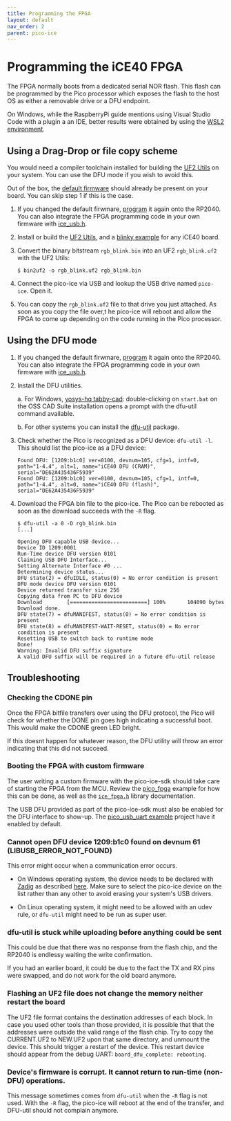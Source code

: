 ```yaml
---
title: Programming the FPGA
layout: default
nav_order: 2
parent: pico-ice
---
```


# Programming the iCE40 FPGA

The FPGA normally boots from a dedicated serial NOR flash.
This flash can be programmed by the Pico processor which exposes the flash to the host OS as either a removable drive or a DFU endpoint.

On Windows, while the RaspberryPi guide mentions using Visual Studio Code with a plugin a an IDE, better results were obtained by using the [WSL2 environment](https://learn.microsoft.com/en-us/windows/wsl/install).

## Using a Drag-Drop or file copy scheme

You would need a compiler toolchain installed for building the [UF2 Utils](https://github.com/tinyvision-ai-inc/uf2-utils) on your system.
You can use the DFU mode if you wish to avoid this.

Out of the box, the [default firmware](https://github.com/tinyvision-ai-inc/pico-ice/releases/) should already be present on your board.
You can skip step 1 if this is the case.

1.  If you changed the default firwmare, [program](programming_the_mcu.html) it again onto the RP2040.
    You can also integrate the FPGA programming code in your own firmware with [ice_usb.h](/ice_usb.html).

2.  Install or build the [UF2 Utils](https://github.com/tinyvision-ai-inc/uf2-utils),
    and a [blinky example](https://github.com/tinyvision-ai-inc/UPduino-v3.0/blob/master/RTL/blink_led/rgb_blink.bin) for any iCE40 board.

3.  Convert the binary bitstream `rgb_blink.bin` into an UF2 `rgb_blink.uf2` with the UF2 Utils:

     ```shell
     $ bin2uf2 -o rgb_blink.uf2 rgb_blink.bin
     ```

4.  Connect the pico-ice via USB and lookup the USB drive named `pico-ice`. Open it.

5.  You can copy the `rgb_blink.uf2` file to that drive you just attached.
    As soon as you copy the file over,t he pico-ice will reboot and allow the FPGA to come up depending on the code running in the Pico processor.

## Using the DFU mode

1.  If you changed the default firwmare, [program](programming_the_mcu.html) it again onto the RP2040.
    You can also integrate the FPGA programming code in your own firmware with [ice_usb.h](/ice_usb.html).

2.  Install the DFU utilities.

    a.  For Windows, [yosys-hq tabby-cad](https://www.yosyshq.com/tabby-cad-datasheet):
        double-clicking on `start.bat` on the OSS CAD Suite installation opens a prompt with the dfu-util command available.

    b.  For other systems you can install the [dfu-util](https://repology.org/project/dfu-util/versions) package.

3.  Check whether the Pico is recognized as a DFU device: `dfu-util -l`.
    This should list the pico-ice as a DFU device:

    ```
    Found DFU: [1209:b1c0] ver=0100, devnum=105, cfg=1, intf=0, path="1-4.4", alt=1, name="iCE40 DFU (CRAM)", serial="DE62A435436F5939"
    Found DFU: [1209:b1c0] ver=0100, devnum=105, cfg=1, intf=0, path="1-4.4", alt=0, name="iCE40 DFU (flash)", serial="DE62A435436F5939"
    ```

4.  Download the FPGA bin file to the pico-ice.
    The Pico can be rebooted as soon as the download succeeds with the `-R` flag.

    ```
    $ dfu-util -a 0 -D rgb_blink.bin
    [...]

    Opening DFU capable USB device...
    Device ID 1209:0001
    Run-Time device DFU version 0101
    Claiming USB DFU Interface...
    Setting Alternate Interface #0 ...
    Determining device status...
    DFU state(2) = dfuIDLE, status(0) = No error condition is present
    DFU mode device DFU version 0101
    Device returned transfer size 256
    Copying data from PC to DFU device
    Download        [=========================] 100%       104090 bytes
    Download done.
    DFU state(7) = dfuMANIFEST, status(0) = No error condition is present
    DFU state(8) = dfuMANIFEST-WAIT-RESET, status(0) = No error condition is present
    Resetting USB to switch back to runtime mode
    Done!
    Warning: Invalid DFU suffix signature
    A valid DFU suffix will be required in a future dfu-util release
    ```

## Troubleshooting

### Checking the CDONE pin

Once the FPGA bitfile transfers over using the DFU protocol,
the Pico will check for whether the DONE pin goes high indicating a successful boot.
This would make the CDONE green LED bright.

If this doesnt happen for whatever reason,
the DFU utility will throw an error indicating that this did not succeed.

### Booting the FPGA with custom firmware

The user writing a custom firmware with the pico-ice-sdk should take care of starting the FPGA from the MCU.
Review the [pico_fpga](https://github.com/tinyvision-ai-inc/pico-ice-sdk/tree/main/examples/pico_fpga) example
for how this can be done, as well as the [`ice_fpga.h`](ice_fpga.html) library documentation.

The USB DFU provided as part of the pico-ice-sdk must also be enabled for the DFU interface to show-up.
The [pico_usb_uart example](https://github.com/tinyvision-ai-inc/pico-ice-sdk/tree/main/examples/pico_usb_uart) project have it enabled by default.

### Cannot open DFU device 1209:b1c0 found on devnum 61 (LIBUSB_ERROR_NOT_FOUND)

This error might occur when a communication error occurs.

- On Windows operating system, the device needs to be declared with [Zadig](https://zadig.akeo.ie/) as described [here](https://github.com/pbatard/libwdi/wiki/Zadig#basic-usage).
  Make sure to select the pico-ice device on the list rather than any other to avoid erasing your system's USB drivers.

- On Linux operating system, it might need to be allowed with an udev rule,
  or `dfu-util` might need to be run as super user.

### dfu-util is stuck while uploading before anything could be sent

This could be due that there was no response from the flash chip, and the RP2040 is endlessy waiting the write confirmation.

If you had an earlier board, it could be due to the fact the TX and RX pins were swapped, and do not work for the old board anymore.

### Flashing an UF2 file does not change the memory neither restart the board

The UF2 file format contains the destination addresses of each block.
In case you used other tools than those provided,
it is possible that that the addresses were outside the valid range of the flash chip.
Try to copy the CURRENT.UF2 to NEW.UF2 upon that same directory, and unmount the device.
This should trigger a restart of the device.
This restart device should appear from the debug UART: `board_dfu_complete: rebooting`.

### Device's firmware is corrupt. It cannot return to run-time (non-DFU) operations.

This message sometimes comes from `dfu-util` when the `-R` flag is not used.
With the `-R` flag, the pico-ice will reboot at the end of the transfer,
and DFU-util should not complain anymore.
